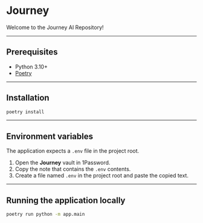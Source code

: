 # Journey

Welcome to the Journey AI Repository!

---

## Prerequisites
* Python 3.10+
* [Poetry](https://python-poetry.org/docs/#installation)

---

## Installation

```bash
poetry install
```

---

## Environment variables

The application expects a `.env` file in the project root.

1. Open the **Journey** vault in 1Password.  
2. Copy the note that contains the `.env` contents.  
3. Create a file named `.env` in the project root and paste the copied text.

---

## Running the application locally

```bash
poetry run python -m app.main
```